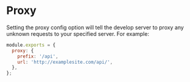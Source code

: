 # Proxy

Setting the proxy config option will tell the develop server to proxy any unknown requests to your specified server. For example:

```js
module.exports = {
  proxy: {
    prefix: '/api',
    url: 'http://examplesite.com/api/',
  },
};
```
